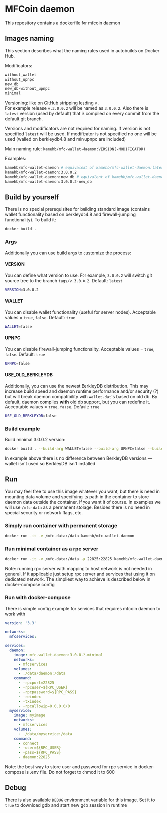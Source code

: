 # MFCoin daemon
This repository contains a dockerfile for mfcoin daemon

## Images naming
This section describes what the naming rules used in autobuilds on Docker Hub.

Modificators:
```sh
without_wallet
without_upnpc
new_db
new_db-without_upnpc
minimal
```
Versioning:
like on GitHub stripping leading `v.`  
For example release `v.3.0.0.2` will be named as `3.0.0.2`. Also there is `latest` version (used by default) that is compiled on every commit from the default git branch.

Versions and modificators are not required for naming. If version is not specified `latest` will be used. If modificator is not specified no one will be used (walled on berkleydb4.8 and miniupnpc are included)

Main naming rule: `kamehb/mfc-wallet-daemon:VERSION(-MODIFICATOR)`

Examples:
```sh
kamehb/mfc-wallet-daemon # equivalent of kamehb/mfc-wallet-daemon:latest
kamehb/mfc-wallet-daemon:3.0.0.2
kamehb/mfc-wallet-daemon:new_db # equivalent of kamehb/mfc-wallet-daemon:latest-new_db
kamehb/mfc-wallet-daemon:3.0.0.2-new_db
```

## Build by yourself
There is no special prerequisites for building standard image (contains wallet functionality based on berkleydb4.8 and firewall-jumping functionality). To build it:
```sh
docker build .
```

### Args
Additionally you can use build args to customize the process:

#### VERSION
You can define what version to use. For example, `3.0.0.2` will switch git source tree to the branch `tags/v.3.0.0.2`. Default: `latest`
```sh
VERSION=3.0.0.2
```

#### WALLET
You can disable wallet functionality (useful for server nodes). Acceptable values = `true`, `false`. Default: `true`
```sh
WALLET=false
```

#### UPNPC
You can disable firewall-jumping functionality. Acceptable values = `true`, `false`. Default: `true`
```sh
UPNPC=false
```

#### USE_OLD_BERKLEYDB
Additionally, you can use the newest BerkleyDB distribution. This may increase build speed and daemon runtime performance and/or security (?) but will break daemon compatibility with `wallet.dat`'s based on old db. By default, daemon compiles **with** old db support, but you can redefine it. Acceptable values = `true`, `false`. Default: `true`
```sh
USE_OLD_BERKLEYDB=false
```

### Build example
Build minimal 3.0.0.2 version:
```sh
docker build . --build-arg WALLET=false --build-arg UPNPC=false --build-arg VERSION=3.0.0.2
```
In example above there is no difference between BerkleyDB versions — wallet isn't used so BerkleyDB isn't installed

## Run
You may feel free to use this image whatever you want, but there is need in mounting data volume and specifying its path in the container to store daemon data outside the container. If you want it of course. In examples we will use `/mfc-data` as a permanent storage. Besides there is no need in special security or network flags, etc.

### Simply run container with permanent storage
```sh
docker run -it -v /mfc-data:/data kamehb/mfc-wallet-daemon
```

### Run minimal container as a rpc server
```sh
docker run -it -v /mfc-data:/data -p 22825:22825 kamehb/mfc-wallet-daemon:minimal -rpcport=22825 -rpcuser=RPC_USER -rpcpassword=RPC_PASS -reindex -txindex -rpcallowip=0.0.0.0/0
```
Note: running rpc server with mapping to host network is not needed in general. If it applicable just setup rpc server and services that using it on dedicated network. The simpliest way to achieve is described below in docker-compose config

### Run with docker-compose
There is simple config example for services that requires mfcoin daemon to work with
```yml
version: '3.3'

networks:
  mfcservices:

services:
  daemon:
    image: mfc-wallet-daemon:3.0.0.2-minimal
    networks:
      - mfcservices
    volumes:
      - ./data/daemon:/data
    command:
      - -rpcport=22825
      - -rpcuser=${RPC_USER}
      - -rpcpassword=${RPC_PASS}
      - -reindex
      - -txindex
      - -rpcallowip=0.0.0.0/0
  myservice:
    image: myimage
    networks:
      - mfcservices
    volumes:
      - ./data/myservice:/data
    command:
      - connect
      - -user=${RPC_USER}
      - -pass=${RPC_PASS}
      - daemon:22825
```
Note: the best way to store user and password for rpc service in docker-compose is .env file. Do not forget to chmod it to 600

## Debug
There is also available `DEBUG` environment variable for this image. Set it to `true` to download gdb and start new gdb session in runtime
